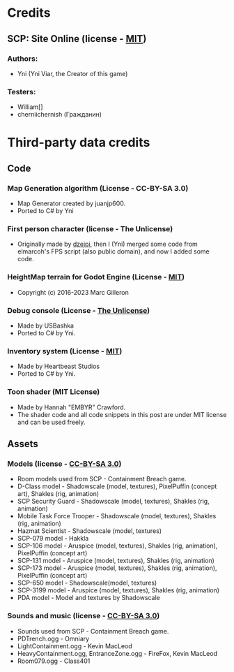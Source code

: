 # Credits
## SCP: Site Online (license - [MIT](/LICENSE.MIT))
### Authors:
- Yni (Yni Viar, the Creator of this game)

### Testers:
- William[]
- cherniichernish (Гражданин)

# Third-party data credits
## Code
### Map Generation algorithm (License - CC-BY-SA 3.0)
- Map Generator created by juanjp600.
- Ported to C# by Yni

### First person character (license - The Unlicense)
- Originally made by [dzejpi](https://github.com/dzejpi/godot-3d-base-project),
 then I (Yni) merged some code from elmarcoh's FPS script (also public domain),
 and now I added some code.

### HeightMap terrain for Godot Engine (License - [MIT](/src/addons/zylann.hterrain/LICENSE.md))

- Copyright (c) 2016-2023 Marc Gilleron

### Debug console (License - [The Unlicense](/src/GDsh/LICENSE))

- Made by USBashka 
- Ported to C# by Yni.

### Inventory system (License - [MIT](/src/InventorySystem/LICENSE))

- Made by Heartbeast Studios
- Ported to C# by Yni.

### Toon shader (MIT License)

- Made by Hannah "EMBYR" Crawford.
- The shader code and all code snippets in this post are under MIT license and can be used freely.

## Assets
### Models (license - [CC-BY-SA 3.0](/LICENSE.CCBYSA3))
- Room models used from SCP - Containment Breach game.
- D-Class model - Shadowscale (model, textures), PixelPuffin (concept art), Shakles (rig, animation)
- SCP Security Guard - Shadowscale (model, textures), Shakles (rig, animation)
- Mobile Task Force Trooper - Shadowscale (model, textures), Shakles (rig, animation)
- Hazmat Scientist - Shadowscale (model, textures)
- SCP-079 model - Hakkla
- SCP-106 model - Aruspice (model, textures), Shakles (rig, animation), PixelPuffin (concept art)
- SCP-131 model - Aruspice (model, textures), Shakles (rig, animation)
- SCP-173 model - Aruspice (model, textures), Shakles (rig, animation), PixelPuffin (concept art)
- SCP-650 model - Shadowscale(model, textures)
- SCP-3199 model - Aruspice (model, textures), Shakles (rig, animation)
- PDA model - Model and textures by Shadowscale

### Sounds and music (license - [CC-BY-SA 3.0](/LICENSE.CCBYSA3))
- Sounds used from SCP - Containment Breach game.
- PDTrench.ogg - Omniary
- LightContainment.ogg - Kevin MacLeod
- HeavyContainment.ogg, EntranceZone.ogg - FireFox, Kevin MacLeod
- Room079.ogg - Class401
